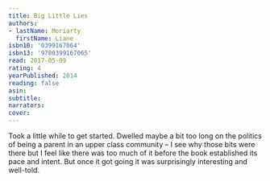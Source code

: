 ```yaml
---
title: Big Little Lies
authors:
- lastName: Moriarty
  firstName: Liane
isbn10: '0399167064'
isbn13: '9780399167065'
read: 2017-05-09
rating: 4
yearPublished: 2014
reading: false
asin:
subtitle:
narrators:
cover:
---
```

Took a little while to get started. Dwelled maybe a bit too long on the politics of being a parent in an upper class community – I see why those bits were there but I feel like there was too much of it before the book established its pace and intent. But once it got going it was surprisingly interesting and well-told.